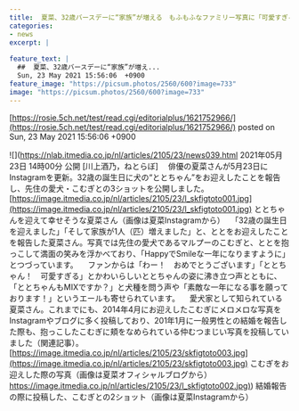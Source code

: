 ```yaml
---
title:  夏菜、32歳バースデーに“家族”が増える　もふもふなファミリー写真に「可愛すぎる」  
categories:
- news
excerpt: |
  
feature_text: |
  ##  夏菜、32歳バースデーに“家族”が増え...
  Sun, 23 May 2021 15:56:06  +0900
feature_image: "https://picsum.photos/2560/600?image=733"
image: "https://picsum.photos/2560/600?image=733"
---
```


[https://rosie.5ch.net/test/read.cgi/editorialplus/1621752966/](https://rosie.5ch.net/test/read.cgi/editorialplus/1621752966/)
posted on Sun, 23 May 2021 15:56:06  +0900

<!--more-->

![](https://nlab.itmedia.co.jp/nl/articles/2105/23/news039.html 2021年05月23日 14時00分 公開 [川上酒乃，ねとらぼ] 　俳優の夏菜さんが5月23日にInstagramを更新。32歳の誕生日に犬の“ととちゃん”をお迎えしたことを報告し、先住の愛犬・こむぎとの3ショットを公開しました。 [https://image.itmedia.co.jp/nl/articles/2105/23/l_skfigtoto001.jpg](https://image.itmedia.co.jp/nl/articles/2105/23/l_skfigtoto001.jpg) ととちゃんを迎えて幸せそうな夏菜さん（画像は夏菜Instagramから） 　「32歳の誕生日を迎えました」「そして家族が1人（匹）増えました」と、ととをお迎えしたことを報告した夏菜さん。写真では先住の愛犬であるマルプーのこむぎと、ととを抱っこして満面の笑みを浮かべており、「HappyでSmileな一年になりますように」とつづっています。 　ファンからは「わー！　おめでとうございます」「ととちゃん！　可愛すぎる」とかわいらしいととちゃんの姿に沸き立つ声とともに、「ととちゃんもMIXですか？」と犬種を問う声や「素敵な一年になる事を願っております！」というエールも寄せられています。 　愛犬家として知られている夏菜さん。これまでにも、2014年4月にお迎えしたこむぎにメロメロな写真をInstagramやブログに多く投稿しており、201年1月に一般男性との結婚を報告した際も、抱っこしたこむぎに頬をなめられている仲むつまじい写真を投稿していました（関連記事）。 [https://image.itmedia.co.jp/nl/articles/2105/23/skfigtoto003.jpg](https://image.itmedia.co.jp/nl/articles/2105/23/skfigtoto003.jpg) こむぎをお迎えした際の写真（画像は夏菜オフィシャルブログから） [https://image.itmedia.co.jp/nl/articles/2105/23/l_skfigtoto002.jpg)](https://image.itmedia.co.jp/nl/articles/2105/23/l_skfigtoto002.jpg)) 結婚報告の際に投稿した、こむぎとの2ショット（画像は夏菜Instagramから）
